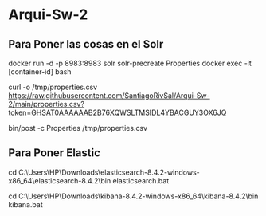 # Arqui-Sw-2
## Para Poner las cosas en el Solr
docker run -d -p 8983:8983 solr solr-precreate Properties
docker exec -it [container-id] bash

curl -o /tmp/properties.csv https://raw.githubusercontent.com/SantiagoRivSal/Arqui-Sw-2/main/properties.csv?token=GHSAT0AAAAAAB2B76XQWSLTMSIDL4YBACGUY3OX6JQ

bin/post -c Properties /tmp/properties.csv

## Para Poner Elastic
cd C:\Users\HP\Downloads\elasticsearch-8.4.2-windows-x86_64\elasticsearch-8.4.2\bin
elasticsearch.bat

cd C:\Users\HP\Downloads\kibana-8.4.2-windows-x86_64\kibana-8.4.2\bin
kibana.bat